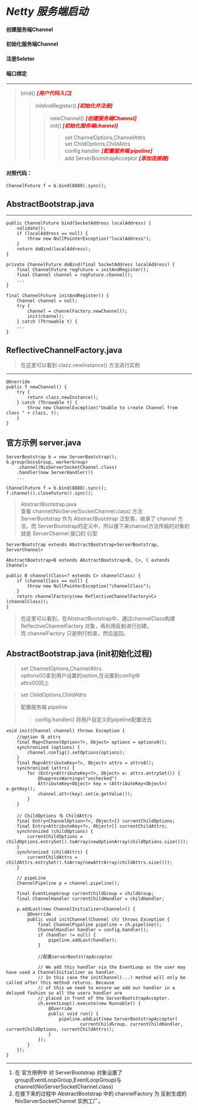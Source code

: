 # ***Netty 服务端启动***

#### 创建服务端Channel

#### 初始化服务端Channel

#### 注册Seletor

#### 端口绑定

---

> bind() ***<font color=#FF0000 >[用户代码入口]</font>***
>
> >initAndRegister() ***<font color=#FF0000 >[初始化并注册]</font>***   
> >
> >> newChannel() ***<font color=#FF0000 >[创建服务端Channel]</font>***   
> >> init() ***<font color=#FF0000 >[初始化服务端channel]</font>***   
> >>>set ChannelOptions,ChannelAttrs   
> >>>set ChildOptions,ChildAttrs  
> >>>config handler ***<font color=#FF0000 >[配置服务端 pipeline]</font>***  
> >>>add ServerBootstrapAcceptor ***<font color=#FF0000 >[添加连接器]</font>***

#### 对照代码：

```
ChannelFuture f = b.bind(8888).sync();
```

AbstractBootstrap.java
----
---

```
public ChannelFuture bind(SocketAddress localAddress) {
    validate();
    if (localAddress == null) {
        throw new NullPointerException("localAddress");
    }
    return doBind(localAddress);
}
```

```
private ChannelFuture doBind(final SocketAddress localAddress) {
    final ChannelFuture regFuture = initAndRegister();
    final Channel channel = regFuture.channel();
    ...
}
```

```
final ChannelFuture initAndRegister() {
    Channel channel = null;
    try {
        channel = channelFactory.newChannel();
        init(channel);
    } catch (Throwable t) {
    ...
}

```
ReflectiveChannelFactory.java
----
>在这里可以看到 clazz.newInstance() 方法进行实例

---
```
@Override
public T newChannel() {
    try {
        return clazz.newInstance();
    } catch (Throwable t) {
        throw new ChannelException("Unable to create Channel from class " + clazz, t);
    }
}
```


官方示例 server.java
----
```
ServerBootstrap b = new ServerBootstrap();
b.group(bossGroup, workerGroup)
    .channel(NioServerSocketChannel.class)
    .handler(new ServerHandler())
    ...

ChannelFuture f = b.bind(8888).sync();
f.channel().closeFuture().sync();
```
>AbstractBootstrap.java  
>查看 channel(NioServerSocketChannel.class) 方法  
>ServerBootstrap 作为 AbstractBootstrap 泛型类，继承了 channel 方法，而 ServerBootstrap的定义中，所以接下来channel方法传输的对象的就是 ServerChannel 接口的 衍型

```
ServerBootstrap extends AbstractBootstrap<ServerBootstrap, ServerChannel>

AbstractBootstrap<B extends AbstractBootstrap<B, C>, C extends Channel> 

public B channel(Class<? extends C> channelClass) {
    if (channelClass == null) {
        throw new NullPointerException("channelClass");
    }
    return channelFactory(new ReflectiveChannelFactory<C>(channelClass));
}
```
>在这里可以看到，在AbstractBootstrap中，通过channelClass构建 ReflectiveChannelFactory 对象，再利用反射进行创建。  
>而 channelFactory 只是例行检查，然后返回。


AbstractBootstrap.java (init初始化过程)
----
>set ChannelOptions,ChannelAttrs  
>options0()拿到用户设置的option,在设置到config中  
>attrs0()同上

>set ChildOptions,ChildAttrs

>配置服务端 pipeline
>>config.handler() 将用户自定义的pipeline配置进去

```
void init(Channel channel) throws Exception {
    //option 与 attrs
    final Map<ChannelOption<?>, Object> options = options0();
    synchronized (options) {
        channel.config().setOptions(options);
    }
    final Map<AttributeKey<?>, Object> attrs = attrs0();
    synchronized (attrs) {
        for (Entry<AttributeKey<?>, Object> e: attrs.entrySet()) {
            @SuppressWarnings("unchecked")
            AttributeKey<Object> key = (AttributeKey<Object>) e.getKey();
            channel.attr(key).set(e.getValue());
        }
    }
    
    // ChildOptions 与 ChildAttrs
    final Entry<ChannelOption<?>, Object>[] currentChildOptions;
    final Entry<AttributeKey<?>, Object>[] currentChildAttrs;
    synchronized (childOptions) {
        currentChildOptions = childOptions.entrySet().toArray(newOptionArray(childOptions.size()));
    }
    synchronized (childAttrs) {
        currentChildAttrs = childAttrs.entrySet().toArray(newAttrArray(childAttrs.size()));
    }

    // pipeLine
    ChannelPipeline p = channel.pipeline();

    final EventLoopGroup currentChildGroup = childGroup;
    final ChannelHandler currentChildHandler = childHandler;
    
    p.addLast(new ChannelInitializer<Channel>() {
        @Override
        public void initChannel(Channel ch) throws Exception {
            final ChannelPipeline pipeline = ch.pipeline();
            ChannelHandler handler = config.handler();
            if (handler != null) {
                pipeline.addLast(handler);
            }

            //配置serverBootstrapAcceptor

            // We add this handler via the EventLoop as the user may have used a ChannelInitializer as handler.
            // In this case the initChannel(...) method will only be called after this method returns. Because
            // of this we need to ensure we add our handler in a delayed fashion so all the users handler are
            // placed in front of the ServerBootstrapAcceptor.
            ch.eventLoop().execute(new Runnable() {
                @Override
                public void run() {
                    pipeline.addLast(new ServerBootstrapAcceptor(
                            currentChildGroup, currentChildHandler, currentChildOptions, currentChildAttrs));
                }
            });
        }
    });
}
```

----
1. 在 官方用例中 对 ServerBootstrap 对象设置了 group(EventLoopGroup,EventLoopGroup)与channel(NioServerSocketChannel.class)
2. 在接下来的过程中 AbstractBootstrap 中的 channelFactory 为 反射生成的 NioServerSocketChannel 实例工厂。
